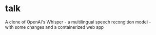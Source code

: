 # talk #

A clone of OpenAI's Whisper - a multilingual speech recongition model - with some changes and a containerized web app

